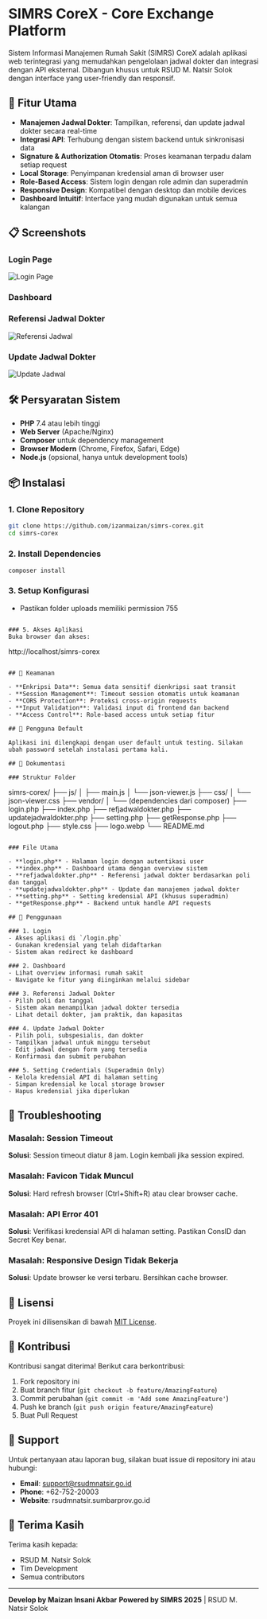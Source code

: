 # SIMRS CoreX - Core Exchange Platform

Sistem Informasi Manajemen Rumah Sakit (SIMRS) CoreX adalah aplikasi web terintegrasi yang memudahkan pengelolaan jadwal dokter dan integrasi dengan API eksternal. Dibangun khusus untuk RSUD M. Natsir Solok dengan interface yang user-friendly dan responsif.

## 🎯 Fitur Utama

- **Manajemen Jadwal Dokter**: Tampilkan, referensi, dan update jadwal dokter secara real-time
- **Integrasi API**: Terhubung dengan sistem backend untuk sinkronisasi data
- **Signature & Authorization Otomatis**: Proses keamanan terpadu dalam setiap request
- **Local Storage**: Penyimpanan kredensial aman di browser user
- **Role-Based Access**: Sistem login dengan role admin dan superadmin
- **Responsive Design**: Kompatibel dengan desktop dan mobile devices
- **Dashboard Intuitif**: Interface yang mudah digunakan untuk semua kalangan

## 📋 Screenshots

### Login Page
![Login Page](./login.png)

### Dashboard

### Referensi Jadwal Dokter
![Referensi Jadwal](./referensidokter.png)

### Update Jadwal Dokter
![Update Jadwal](./updatejadwal.png)

## 🛠️ Persyaratan Sistem

- **PHP** 7.4 atau lebih tinggi
- **Web Server** (Apache/Nginx)
- **Composer** untuk dependency management
- **Browser Modern** (Chrome, Firefox, Safari, Edge)
- **Node.js** (opsional, hanya untuk development tools)

## 📦 Instalasi

### 1. Clone Repository
```bash
git clone https://github.com/izanmaizan/simrs-corex.git
cd simrs-corex
```

### 2. Install Dependencies
```bash
composer install
```

### 3. Setup Konfigurasi
- Pastikan folder uploads memiliki permission 755
```

### 5. Akses Aplikasi
Buka browser dan akses:
```
http://localhost/simrs-corex
```

## 🔐 Keamanan

- **Enkripsi Data**: Semua data sensitif dienkripsi saat transit
- **Session Management**: Timeout session otomatis untuk keamanan
- **CORS Protection**: Proteksi cross-origin requests
- **Input Validation**: Validasi input di frontend dan backend
- **Access Control**: Role-based access untuk setiap fitur

## 👥 Pengguna Default

Aplikasi ini dilengkapi dengan user default untuk testing. Silakan ubah password setelah instalasi pertama kali.

## 📖 Dokumentasi

### Struktur Folder
```
simrs-corex/
├── js/
│   ├── main.js
│   └── json-viewer.js
├── css/
│   └── json-viewer.css
├── vendor/
│   └── (dependencies dari composer)
├── login.php
├── index.php
├── refjadwaldokter.php
├── updatejadwaldokter.php
├── setting.php
├── getResponse.php
├── logout.php
├── style.css
├── logo.webp
└── README.md
```

### File Utama

- **login.php** - Halaman login dengan autentikasi user
- **index.php** - Dashboard utama dengan overview sistem
- **refjadwaldokter.php** - Referensi jadwal dokter berdasarkan poli dan tanggal
- **updatejadwaldokter.php** - Update dan manajemen jadwal dokter
- **setting.php** - Setting kredensial API (khusus superadmin)
- **getResponse.php** - Backend untuk handle API requests

## 🚀 Penggunaan

### 1. Login
- Akses aplikasi di `/login.php`
- Gunakan kredensial yang telah didaftarkan
- Sistem akan redirect ke dashboard

### 2. Dashboard
- Lihat overview informasi rumah sakit
- Navigate ke fitur yang diinginkan melalui sidebar

### 3. Referensi Jadwal Dokter
- Pilih poli dan tanggal
- Sistem akan menampilkan jadwal dokter tersedia
- Lihat detail dokter, jam praktik, dan kapasitas

### 4. Update Jadwal Dokter
- Pilih poli, subspesialis, dan dokter
- Tampilkan jadwal untuk minggu tersebut
- Edit jadwal dengan form yang tersedia
- Konfirmasi dan submit perubahan

### 5. Setting Credentials (Superadmin Only)
- Kelola kredensial API di halaman setting
- Simpan kredensial ke local storage browser
- Hapus kredensial jika diperlukan
```

## 🐛 Troubleshooting

### Masalah: Session Timeout
**Solusi**: Session timeout diatur 8 jam. Login kembali jika session expired.

### Masalah: Favicon Tidak Muncul
**Solusi**: Hard refresh browser (Ctrl+Shift+R) atau clear browser cache.

### Masalah: API Error 401
**Solusi**: Verifikasi kredensial API di halaman setting. Pastikan ConsID dan Secret Key benar.

### Masalah: Responsive Design Tidak Bekerja
**Solusi**: Update browser ke versi terbaru. Bersihkan cache browser.

## 📝 Lisensi

Proyek ini dilisensikan di bawah [MIT License](LICENSE).

## 🤝 Kontribusi

Kontribusi sangat diterima! Berikut cara berkontribusi:

1. Fork repository ini
2. Buat branch fitur (`git checkout -b feature/AmazingFeature`)
3. Commit perubahan (`git commit -m 'Add some AmazingFeature'`)
4. Push ke branch (`git push origin feature/AmazingFeature`)
5. Buat Pull Request

## 📧 Support

Untuk pertanyaan atau laporan bug, silakan buat issue di repository ini atau hubungi:

- **Email**: support@rsudmnatsir.go.id
- **Phone**: +62-752-20003
- **Website**: rsudmnatsir.sumbarprov.go.id

## 🙏 Terima Kasih

Terima kasih kepada:
- RSUD M. Natsir Solok
- Tim Development
- Semua contributors

---
**Develop by Maizan Insani Akbar**
**Powered by SIMRS 2025** | RSUD M. Natsir Solok